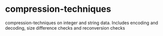 # compression-techniques
compression-techniques on integer and string data. Includes encoding and decoding, size difference checks and reconversion checks
